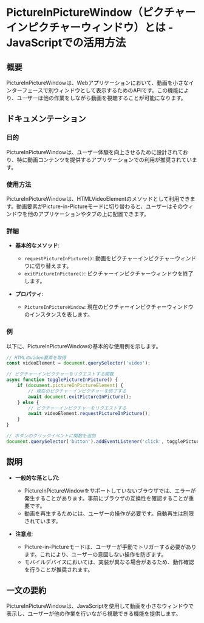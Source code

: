 <!--
Meta Description: # PictureInPictureWindow（ピクチャーインピクチャーウィンドウ）とは - JavaScriptでの活用方法 ## 概要 PictureInPictureWindowは、Webアプリケーションにおいて、動画を小さなインターフェースで別ウィンドウとして表示するためのAPIです。この...
Meta Keywords: pictureinpicturewindowは, document, pictureinpicturewindow, requestpictureinpicture, exitpictureinpicture
-->

# PictureInPictureWindow（ピクチャーインピクチャーウィンドウ）とは - JavaScriptでの活用方法

## 概要
PictureInPictureWindowは、Webアプリケーションにおいて、動画を小さなインターフェースで別ウィンドウとして表示するためのAPIです。この機能により、ユーザーは他の作業をしながら動画を視聴することが可能になります。

## ドキュメンテーション
### 目的
PictureInPictureWindowは、ユーザー体験を向上させるために設計されており、特に動画コンテンツを提供するアプリケーションでの利用が推奨されています。

### 使用方法
PictureInPictureWindowは、HTMLVideoElementのメソッドとして利用できます。動画要素がPicture-in-Pictureモードに切り替わると、ユーザーはそのウィンドウを他のアプリケーションやタブの上に配置できます。

### 詳細
- **基本的なメソッド**:
  - `requestPictureInPicture()`: 動画をピクチャーインピクチャーウィンドウに切り替えます。
  - `exitPictureInPicture()`: ピクチャーインピクチャーウィンドウを終了します。

- **プロパティ**:
  - `PictureInPictureWindow`: 現在のピクチャーインピクチャーウィンドウのインスタンスを表します。

### 例
以下に、PictureInPictureWindowの基本的な使用例を示します。

```javascript
// HTMLのvideo要素を取得
const videoElement = document.querySelector('video');

// ピクチャーインピクチャーをリクエストする関数
async function togglePictureInPicture() {
    if (document.pictureInPictureElement) {
        // 現在のピクチャーインピクチャーを終了する
        await document.exitPictureInPicture();
    } else {
        // ピクチャーインピクチャーをリクエストする
        await videoElement.requestPictureInPicture();
    }
}

// ボタンのクリックイベントに関数を追加
document.querySelector('button').addEventListener('click', togglePictureInPicture);
```

## 説明
- **一般的な落とし穴**: 
  - PictureInPictureWindowをサポートしていないブラウザでは、エラーが発生することがあります。事前にブラウザの互換性を確認することが重要です。
  - 動画を再生するためには、ユーザーの操作が必要です。自動再生は制限されています。
  
- **注意点**:
  - Picture-in-Pictureモードは、ユーザーが手動でトリガーする必要があります。これにより、ユーザーの意図しない操作を防ぎます。
  - モバイルデバイスにおいては、実装が異なる場合があるため、動作確認を行うことが推奨されます。

## 一文の要約
PictureInPictureWindowは、JavaScriptを使用して動画を小さなウィンドウで表示し、ユーザーが他の作業を行いながら視聴できる機能を提供します。